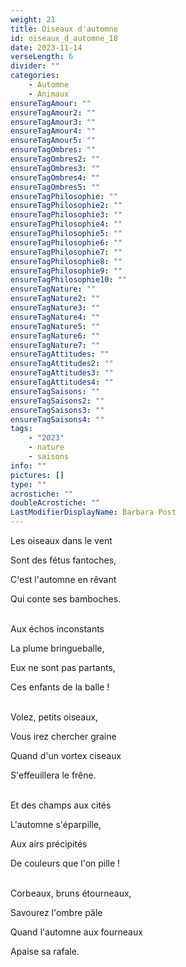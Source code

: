 ```yaml
---
weight: 21
title: Oiseaux d'automne
id: oiseaux_d_automne_18
date: 2023-11-14
verseLength: 6
divider: ""
categories:
    - Automne
    - Animaux
ensureTagAmour: ""
ensureTagAmour2: ""
ensureTagAmour3: ""
ensureTagAmour4: ""
ensureTagAmour5: ""
ensureTagOmbres: ""
ensureTagOmbres2: ""
ensureTagOmbres3: ""
ensureTagOmbres4: ""
ensureTagOmbres5: ""
ensureTagPhilosophie: ""
ensureTagPhilosophie2: ""
ensureTagPhilosophie3: ""
ensureTagPhilosophie4: ""
ensureTagPhilosophie5: ""
ensureTagPhilosophie6: ""
ensureTagPhilosophie7: ""
ensureTagPhilosophie8: ""
ensureTagPhilosophie9: ""
ensureTagPhilosophie10: ""
ensureTagNature: ""
ensureTagNature2: ""
ensureTagNature3: ""
ensureTagNature4: ""
ensureTagNature5: ""
ensureTagNature6: ""
ensureTagNature7: ""
ensureTagAttitudes: ""
ensureTagAttitudes2: ""
ensureTagAttitudes3: ""
ensureTagAttitudes4: ""
ensureTagSaisons: ""
ensureTagSaisons2: ""
ensureTagSaisons3: ""
ensureTagSaisons4: ""
tags:
    - "2023"
    - nature
    - saisons
info: ""
pictures: []
type: ""
acrostiche: ""
doubleAcrostiche: ""
LastModifierDisplayName: Barbara Post
---
```

Les oiseaux dans le vent

Sont des fétus fantoches,

C'est l'automne en rêvant

Qui conte ses bamboches.

 \
Aux échos inconstants

La plume bringueballe,

Eux ne sont pas partants,

Ces enfants de la balle !

 \
Volez, petits oiseaux,

Vous irez chercher graine

Quand d'un vortex ciseaux

S'effeuillera le frêne.

 \
Et des champs aux cités

L'automne s'éparpille,

Aux airs précipités

De couleurs que l'on pille !

 \
Corbeaux, bruns étourneaux,

Savourez l'ombre pâle

Quand l'automne aux fourneaux

Apaise sa rafale.
